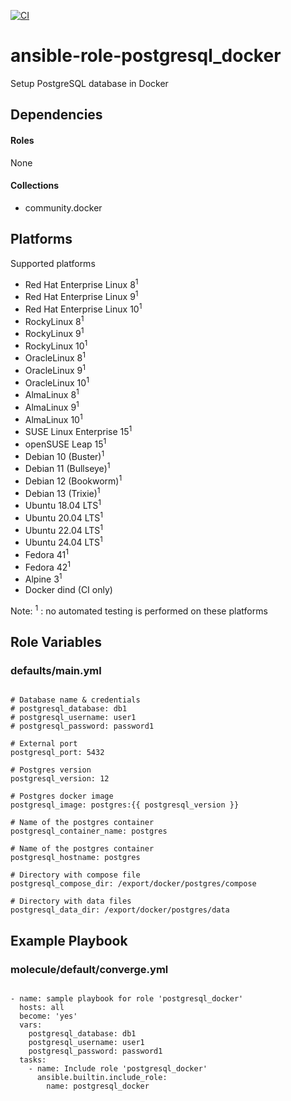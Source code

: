 [![CI](https://github.com/de-it-krachten/ansible-role-postgresql_docker/workflows/CI/badge.svg?event=push)](https://github.com/de-it-krachten/ansible-role-postgresql_docker/actions?query=workflow%3ACI)


# ansible-role-postgresql_docker

Setup PostgreSQL database in Docker



## Dependencies

#### Roles
None

#### Collections
- community.docker

## Platforms

Supported platforms

- Red Hat Enterprise Linux 8<sup>1</sup>
- Red Hat Enterprise Linux 9<sup>1</sup>
- Red Hat Enterprise Linux 10<sup>1</sup>
- RockyLinux 8<sup>1</sup>
- RockyLinux 9<sup>1</sup>
- RockyLinux 10<sup>1</sup>
- OracleLinux 8<sup>1</sup>
- OracleLinux 9<sup>1</sup>
- OracleLinux 10<sup>1</sup>
- AlmaLinux 8<sup>1</sup>
- AlmaLinux 9<sup>1</sup>
- AlmaLinux 10<sup>1</sup>
- SUSE Linux Enterprise 15<sup>1</sup>
- openSUSE Leap 15<sup>1</sup>
- Debian 10 (Buster)<sup>1</sup>
- Debian 11 (Bullseye)<sup>1</sup>
- Debian 12 (Bookworm)<sup>1</sup>
- Debian 13 (Trixie)<sup>1</sup>
- Ubuntu 18.04 LTS<sup>1</sup>
- Ubuntu 20.04 LTS<sup>1</sup>
- Ubuntu 22.04 LTS<sup>1</sup>
- Ubuntu 24.04 LTS<sup>1</sup>
- Fedora 41<sup>1</sup>
- Fedora 42<sup>1</sup>
- Alpine 3<sup>1</sup>
- Docker dind (CI only)

Note:
<sup>1</sup> : no automated testing is performed on these platforms

## Role Variables
### defaults/main.yml
<pre><code>
# Database name & credentials
# postgresql_database: db1
# postgresql_username: user1
# postgresql_password: password1

# External port
postgresql_port: 5432

# Postgres version
postgresql_version: 12

# Postgres docker image
postgresql_image: postgres:{{ postgresql_version }}

# Name of the postgres container
postgresql_container_name: postgres

# Name of the postgres container
postgresql_hostname: postgres

# Directory with compose file
postgresql_compose_dir: /export/docker/postgres/compose

# Directory with data files
postgresql_data_dir: /export/docker/postgres/data
</pre></code>




## Example Playbook
### molecule/default/converge.yml
<pre><code>
- name: sample playbook for role 'postgresql_docker'
  hosts: all
  become: 'yes'
  vars:
    postgresql_database: db1
    postgresql_username: user1
    postgresql_password: password1
  tasks:
    - name: Include role 'postgresql_docker'
      ansible.builtin.include_role:
        name: postgresql_docker
</pre></code>
